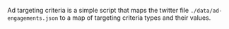 Ad targeting criteria is a simple script that maps the twitter file `./data/ad-engagements.json` to a map of targeting criteria types and their values.
